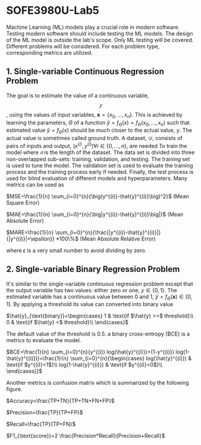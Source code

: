 # SOFE3980U-Lab5

Machine Learning (ML) models play a crucial role in modern software. Testing modern software should include testing the ML models. The design of the ML model is outside the lab's scope. Only ML testing will be covered. Different problems will be considered. For each problem type, corresponding metrics are utilized.

## 1. Single-variable Continuous Regression Problem

The goal is to estimate the value of a continuous variable, $$𝑦$$, using the values of input variables, $`\mathbf{x}=\{x_{0},...,x_{n}\}`$. This is achieved by learning the parameters, $\Theta$ of a function $\hat{y}=f_{\Theta}(x)=f_{\Theta}(x_{0},...,x_{n})$ such that estimated value $\hat{y}=f_{\Theta}(x)$ should be much closer to the actual value, $y$. The actual value is sometimes called ground truth. A dataset, $`\mathcal{D}`$, consists of pairs of inputs and output, $`(x^{(i)},y^{(i)}) \forall i \in \{ 0,...,n \}`$, are needed To train the model where $𝑛$ is the length of the dataset. The data set is divided into three non-overlapped sub-sets: training, validation, and testing. The training set is used to tune the model. The validation set is used to evaluate the training process and the training process early if needed. Finally, the test process is used for blind evaluation of different models and hyperparameters. Many metrics can be used as

$MSE=\frac{1}{n} \sum_{i=0}^{n}{\big(y^{(i)}-\hat{y}^{(i)}\big)^2}$      (Mean Square Error)

$`MAE=\frac{1}{n} \sum_{i=0}^{n}{\big|y^{(i)}-\hat{y}^{(i)}\big|}`$      (Mean Absolute Error)

$`MARE=\frac{1}{n} \sum_{i=0}^{n}{\frac{|y^{(i)}-\hat{y}^{(i)}|}{|y^{(i)}|+\epsilon}} *100\%`$      (Mean Absolute Relative Error)

where $\epsilon$ is a very small number to avoid dividing by zero.

## 2. Single-variable Binary Regression Problem
It's similar to the single-variable continuous regression problem except that the output variable has two values: either zero or one,  $`y \in \{0,1\}`$. The estimated variable has a continuous value between 0 and 1, $`\hat{y}=f_{\Theta}(\mathbf{x}) \in [0,1]`$. By applying a threshold its value can converted into binary value 

$`\hat{y}_{\text{binary}}=\begin{cases}
      1 & \text{if $\hat{y} >=$ threshold}\\
      0 & \text{if $\hat{y} <$ threshold}\\
    \end{cases}`$
    
The default value of the threshold is 0.5. a binary cross-entropy (BCE) is a metrics to evaluate the model.

$`BCE=\frac{1}{n} \sum_{i=0}^{n}{y^{(i)} log(\hat{y}^{(i)})+(1-y^{(i)}) log(1-\hat{y}^{(i)})}=\frac{1}{n} \sum_{i=0}^{n}{\begin{cases}
      log(\hat{y}^{(i)}) & \text{if $y^{(i)}=1$}\\
      log(1-\hat{y}^{(i)}) & \text{if $y^{(i)}=0$}\\
    \end{cases}}`$

Another metrics is confusion matrix which is summarized by the following figure.

$`Accuracy=\frac{TP+TN}{TP+TN+FN+FP}`$

$`Precision=\frac{TP}{TP+FP}`$

$`Recall=\frac{TP}{TP+FN}`$

$`F1_{\text{score}}=2 \frac{Precision*Recall}{Precision+Recall}`$

